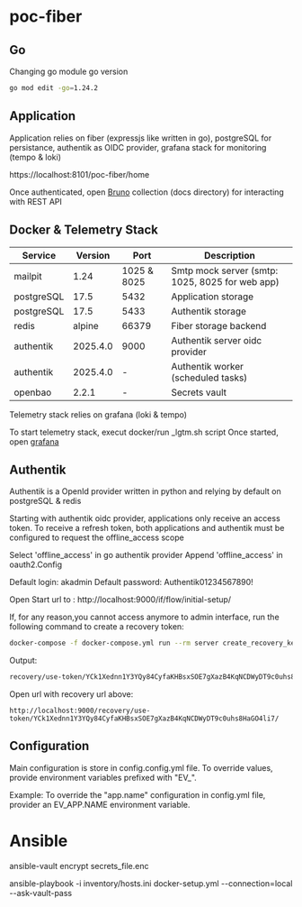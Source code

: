 # poc-fiber

## Go

Changing go module go version

```bash
go mod edit -go=1.24.2
```

## Application

Application relies on fiber (expressjs like written in go), postgreSQL for persistance, authentik as OIDC provider, grafana stack for monitoring (tempo & loki)

https://localhost:8101/poc-fiber/home

Once authenticated, open [Bruno](https://www.usebruno.com/)  collection (docs directory) for interacting with REST API

## Docker & Telemetry Stack

| Service             | Version | Port           | Description                                                                 |
|---------------------|---------|----------------|-----------------------------------------------------------------------------|
| mailpit             | 1.24    | 1025 & 8025    | Smtp mock server (smtp: 1025, 8025 for web app)                             |
| postgreSQL          | 17.5    | 5432           | Application storage                                                         |
| postgreSQL          | 17.5    | 5433           | Authentik storage                                                           |
| redis               | alpine  | 66379          |  Fiber storage backend                                                      |
| authentik           | 2025.4.0| 9000           | Authentik server oidc provider                                              | 
| authentik           | 2025.4.0| -              | Authentik worker (scheduled tasks)                                          |
| openbao             | 2.2.1   | -              | Secrets vault                                                               |

Telemetry stack relies on grafana (loki & tempo)

To start telemetry stack, execut docker/run _lgtm.sh script
Once started, open [grafana](http://localhost:3000)

## Authentik

Authentik is a OpenId provider written in python and relying by default on postgreSQL & redis

Starting with authentik oidc provider, applications only receive an access token. To receive a refresh token, both applications and authentik must be configured to request the offline_access scope

Select 'offline_access' in go authentik provider
Append 'offline_access' in oauth2.Config

Default login: akadmin
Default password: Authentik01234567890!

Open Start url to : http://localhost:9000/if/flow/initial-setup/

If, for any reason,you cannot access anymore to admin interface, run the following command to create a recovery token:

```bash
docker-compose -f docker-compose.yml run --rm server create_recovery_key 10 akadmin
```

Output:

```bash
recovery/use-token/YCk1Xednn1Y3YQy84CyfaKHBsxSOE7gXazB4KqNCDWyDT9c0uhs8HaGO4li7/
```

Open url with recovery url above:

```
http://localhost:9000/recovery/use-token/YCk1Xednn1Y3YQy84CyfaKHBsxSOE7gXazB4KqNCDWyDT9c0uhs8HaGO4li7/
```

## Configuration

Main configuration is store in config.config.yml file. To override values, provide environment variables prefixed with "EV_".

Example: To override the "app.name" configuration in config.yml file, provider an EV_APP.NAME environment variable.

# Ansible 

ansible-vault encrypt secrets_file.enc

ansible-playbook -i inventory/hosts.ini docker-setup.yml --connection=local --ask-vault-pass